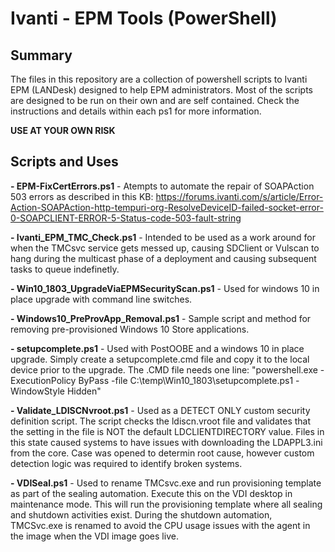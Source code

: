 # Ivanti - EPM Tools (PowerShell)

## Summary
The files in this repository are a collection of powershell scripts to Ivanti EPM (LANDesk) designed to help EPM administrators. Most of the scripts are designed to be run on their own and are self contained. Check the instructions and details within each ps1 for more information.

**USE AT YOUR OWN RISK**

## Scripts and Uses

**- EPM-FixCertErrors.ps1** - Atempts to automate the repair of SOAPAction 503 errors as described in this KB: https://forums.ivanti.com/s/article/Error-Action-SOAPAction-http-tempuri-org-ResolveDeviceID-failed-socket-error-0-SOAPCLIENT-ERROR-5-Status-code-503-fault-string

**- Ivanti_EPM_TMC_Check.ps1** - Intended to be used as a work around for when the TMCsvc service gets messed up, causing SDClient or Vulscan to hang during the multicast phase of a deployment and causing subsequent tasks to queue indefinetly. 

**- Win10_1803_UpgradeViaEPMSecurityScan.ps1** - Used for windows 10 in place upgrade with command line switches. 

**- Windows10_PreProvApp_Removal.ps1** - Sample script and method for removing pre-provisioned Windows 10 Store applications. 

**- setupcomplete.ps1** - Used with PostOOBE and a windows 10 in place upgrade. Simply create a setupcomplete.cmd file and copy it to the local device prior to the upgrade. The .CMD file needs one line:
"powershell.exe -ExecutionPolicy ByPass -file C:\temp\Win10_1803\setupcomplete.ps1 -WindowStyle Hidden"

**- Validate_LDISCNvroot.ps1** - Used as a DETECT ONLY custom security definition script. The script checks the ldiscn.vroot file and validates that the setting in the file is NOT the default LDCLIENTDIRECTORY value. Files in this state caused systems to have issues with downloading the LDAPPL3.ini from the core. Case was opened to determin root cause, however custom detection logic was required to identify broken systems. 

**- VDISeal.ps1** - Used to rename TMCsvc.exe and run provisioning template as part of the sealing automation. Execute this on the VDI desktop in maintenance mode. This will run the provisioning template where all sealing and shutdown activities exist. During the shutdown automation, TMCSvc.exe is renamed to avoid the CPU usage issues with the agent in the image when the VDI image goes live. 

